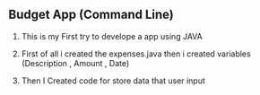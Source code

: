 ## Budget App (Command Line)

1. This is my First try to develope a app using JAVA

2. First of all i created the expenses.java then i created variables (Description , Amount , Date)

3. Then I Created code for store data that user input 
 
